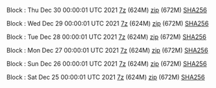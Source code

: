 Block : Thu Dec 30 00:00:01 UTC 2021 [7z](https://transfer.sh/4ccnCV/bootstrap.dat.20211230.7z) (624M) [zip](https://transfer.sh/g4OJCK/bootstrap.dat.20211230.zip) (672M) [SHA256](https://transfer.sh/17sH24/sha256.txt)

Block : Wed Dec 29 00:00:01 UTC 2021 [7z](https://transfer.sh/B8KCeG/bootstrap.dat.20211229.7z) (624M) [zip](https://transfer.sh/IinnHC/bootstrap.dat.20211229.zip) (672M) [SHA256](https://transfer.sh/7XNYbO/sha256.txt)

Block : Tue Dec 28 00:00:01 UTC 2021 [7z](https://transfer.sh/5gmaJQ/bootstrap.dat.20211228.7z) (624M) [zip](https://transfer.sh/cM1DNP/bootstrap.dat.20211228.zip) (672M) [SHA256](https://transfer.sh/mJidRu/sha256.txt)

Block : Mon Dec 27 00:00:01 UTC 2021 [7z](https://transfer.sh/rOK6vx/bootstrap.dat.20211227.7z) (624M) [zip](https://transfer.sh/dEeDnG/bootstrap.dat.20211227.zip) (672M) [SHA256](https://transfer.sh/R2XuTD/sha256.txt)

Block : Sun Dec 26 00:00:01 UTC 2021 [7z](https://transfer.sh/vVSWYN/bootstrap.dat.20211226.7z) (624M) [zip](https://transfer.sh/ayKAtD/bootstrap.dat.20211226.zip) (672M) [SHA256](https://transfer.sh/gvkjm9/sha256.txt)

Block : Sat Dec 25 00:00:01 UTC 2021 [7z](https://transfer.sh/c6clLv/bootstrap.dat.20211225.7z) (624M) [zip](https://transfer.sh/eT7Cfk/bootstrap.dat.20211225.zip) (672M) [SHA256](https://transfer.sh/UetLYI/sha256.txt)
